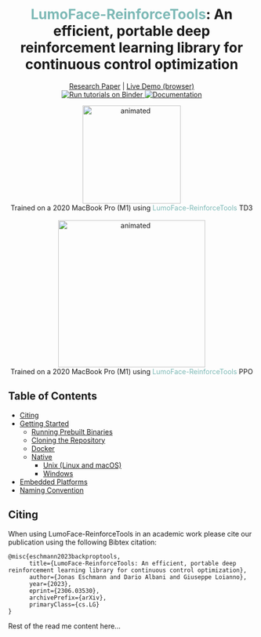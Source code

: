 
<div align="center">
  <center><h1><span style="color:#7DB9B6">LumoFace-ReinforceTools</span>: An efficient, portable deep reinforcement learning library for continuous control optimization </h1></center>
</div>

<p align="center">
  <a href="https://arxiv.org/abs/2306.03530">Research Paper</a> | <a href="https://backprop.tools">Live Demo (browser)</a> 
  </br>
  <a href="https://mybinder.org/v2/gh/LumoFace-ReinforceTools/documentation/binder?labpath=01-Containers.ipynb">
  <img src="https://mybinder.org/badge_logo.svg" alt="Run tutorials on Binder">
  </a>
  <a href="https://backproptools.readthedocs.io">
  <img src="https://img.shields.io/badge/Documentation-Read%20the%20Docs-blue.svg" alt="Documentation">
  </a>
</p>



<div align="center">
<img src="https://github.com/LumoFace-ReinforceTools/media/blob/master/pendulum_v1_inference.gif" alt="animated" height='200'/>
</div>
<div align="center">
    Trained on a 2020 MacBook Pro (M1) using <span style="color:#7DB9B6">LumoFace-ReinforceTools</span> TD3
</div>
</br>
<div align="center">
<img src="https://github.com/LumoFace-ReinforceTools/media/blob/master/backprop_tools_mujoco_ant_ppo.gif" alt="animated" height='300'/>  
</div>

<div align="center">
    Trained on a 2020 MacBook Pro (M1) using <span style="color:#7DB9B6">LumoFace-ReinforceTools</span> PPO
</div>




## Table of Contents
- [Citing](#citing)
- [Getting Started](#getting-started)
  - [Running Prebuilt Binaries](#running-prebuilt-binaries)
  - [Cloning the Repository](#cloning-the-repository)
  - [Docker](#docker)
  - [Native](#native)
    - [Unix (Linux and macOS)](#unix-linux-and-macos)
    - [Windows](#windows)
- [Embedded Platforms](#embedded-platforms)
- [Naming Convention](#naming-convention)
## Citing
When using LumoFace-ReinforceTools in an academic work please cite our publication using the following Bibtex citation:
```
@misc{eschmann2023backproptools,
      title={LumoFace-ReinforceTools: An efficient, portable deep reinforcement learning library for continuous control optimization}, 
      author={Jonas Eschmann and Dario Albani and Giuseppe Loianno},
      year={2023},
      eprint={2306.03530},
      archivePrefix={arXiv},
      primaryClass={cs.LG}
}
```

Rest of the read me content here...